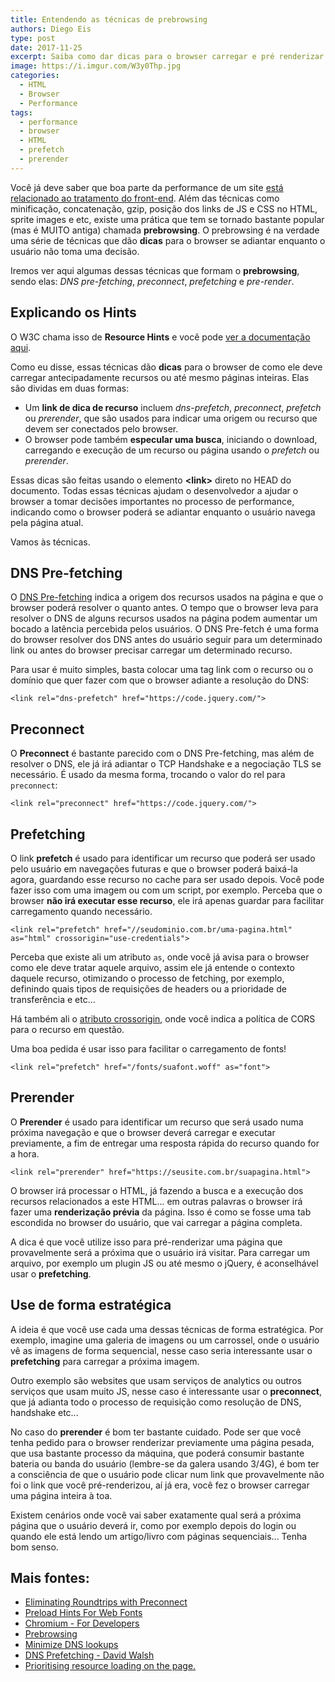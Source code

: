 ```yaml
---
title: Entendendo as técnicas de prebrowsing
authors: Diego Eis
type: post
date: 2017-11-25
excerpt: Saiba como dar dicas para o browser carregar e pré renderizar arquivos e páginas.
image: https://i.imgur.com/W3y0Thp.jpg
categories:
  - HTML
  - Browser
  - Performance
tags:
  - performance
  - browser
  - HTML
  - prefetch
  - prerender
---
```


Você já deve saber que boa parte da performance de um site [está relacionado ao tratamento do front-end](https://browserdiet.com/). Além das técnicas como minificação, concatenação, gzip, posição dos links de JS e CSS no HTML, sprite images e etc, existe uma prática que tem se tornado bastante popular (mas é MUITO antiga) chamada **prebrowsing**. O prebrowsing é na verdade uma série de técnicas que dão **dicas** para o browser se adiantar enquanto o usuário não toma uma decisão.

Iremos ver aqui algumas dessas técnicas que formam o **prebrowsing**, sendo elas: *DNS pre-fetching*, *preconnect*, *prefetching* e *pre-render*.

## Explicando os Hints
O W3C chama isso de **Resource Hints** e você pode [ver a documentação aqui](https://www.w3.org/TR/resource-hints/#introduction).

Como eu disse, essas técnicas dão **dicas** para o browser de como ele deve carregar antecipadamente recursos ou até mesmo páginas inteiras. Elas são dividas em duas formas:

- Um **link de dica de recurso** incluem *dns-prefetch*, *preconnect*, *prefetch* ou *prerender*, que são usados para indicar uma origem ou recurso que devem ser conectados pelo browser. 
- O browser pode também **especular uma busca**, iniciando o download, carregando e execução de um recurso ou página usando o *prefetch* ou *prerender*.

Essas dicas são feitas usando o elemento **&lt;link&gt;** direto no HEAD do documento. Todas essas técnicas ajudam o desenvolvedor a ajudar o browser a tomar decisões importantes no processo de performance, indicando como o browser poderá se adiantar enquanto o usuário navega pela página atual.

Vamos às técnicas.

## DNS Pre-fetching
O [DNS Pre-fetching](https://www.w3.org/TR/resource-hints/#dns-prefetch) indica a origem dos recursos usados na página e que o browser poderá resolver o quanto antes. O tempo que o browser leva para resolver o DNS de alguns recursos usados na página podem aumentar um bocado a latência percebida pelos usuários. O DNS Pre-fetch é uma forma do browser resolver dos DNS antes do usuário seguir para um determinado link ou antes do browser precisar carregar um determinado recurso. 

Para usar é muito simples, basta colocar uma tag link com o recurso ou o domínio que quer fazer com que o browser adiante a resolução do DNS:

```
<link rel="dns-prefetch" href="https://code.jquery.com/">
```


## Preconnect
O **Preconnect** é bastante parecido com o DNS Pre-fetching, mas além de resolver o DNS, ele já irá adiantar o TCP Handshake e a negociação TLS se necessário. É usado da mesma forma, trocando o valor do rel para `preconnect`:

```
<link rel="preconnect" href="https://code.jquery.com/">
```

## Prefetching
O link **prefetch** é usado para identificar um recurso que poderá ser usado pelo usuário em navegações futuras e que o browser poderá baixá-la agora, guardando esse recurso no cache para ser usado depois. Você pode fazer isso com uma imagem ou com um script, por exemplo. Perceba que o browser **não irá executar esse recurso**, ele irá apenas guardar para facilitar carregamento quando necessário.

```
<link rel="prefetch" href="//seudominio.com.br/uma-pagina.html" as="html" crossorigin="use-credentials">
```

Perceba que existe ali um atributo `as`, onde você já avisa para o browser como ele deve tratar aquele arquivo, assim ele já entende o contexto daquele recurso, otimizando o processo de fetching, por exemplo, definindo quais tipos de requisições de headers ou a prioridade de transferência e etc...

Há também ali o [atributo crossorigin](https://html.spec.whatwg.org/multipage/urls-and-fetching.html#cors-settings-attributes), onde você indica a política de CORS para o recurso em questão.

Uma boa pedida é usar isso para facilitar o carregamento de fonts!

```
<link rel="prefetch" href="/fonts/suafont.woff" as="font">
```

## Prerender
O **Prerender** é usado para identificar um recurso que será usado numa próxima navegação e que o browser deverá carregar e executar previamente, a fim de entregar uma resposta rápida do recurso quando for a hora.

```
<link rel="prerender" href="https://seusite.com.br/suapagina.html">
```

O browser irá processar o HTML, já fazendo a busca e a execução dos recursos relacionados a este HTML... em outras palavras o browser irá fazer uma **renderização prévia** da página. Isso é como se fosse uma tab escondida no browser do usuário, que vai carregar a página completa.

A dica é que você utilize isso para pré-renderizar uma página que provavelmente será a próxima que o usuário irá visitar. Para carregar um arquivo, por exemplo um plugin JS ou até mesmo o jQuery, é aconselhável usar o **prefetching**.

## Use de forma estratégica
A ideia é que você use cada uma dessas técnicas de forma estratégica. Por exemplo, imagine uma galeria de imagens ou um carrossel, onde o usuário vê as imagens de forma sequencial, nesse caso seria interessante usar o **prefetching** para carregar a próxima imagem.

Outro exemplo são websites que usam serviços de analytics ou outros serviços que usam muito JS, nesse caso é interessante usar o **preconnect**, que já adianta todo o processo de requisição como resolução de DNS, handshake etc...

No caso do **prerender** é bom ter bastante cuidado. Pode ser que você tenha pedido para o browser renderizar previamente uma página pesada, que usa bastante processo da máquina, que poderá consumir bastante bateria ou banda do usuário (lembre-se da galera usando 3/4G), é bom ter a consciência de que o usuário pode clicar num link que provavelmente não foi o link que você pré-renderizou, aí já era, você fez o browser carregar uma página inteira à toa.

Existem cenários onde você vai saber exatamente qual será a próxima página que o usuário deverá ir, como por exemplo depois do login ou quando ele está lendo um artigo/livro com páginas sequenciais... Tenha bom senso.


## Mais fontes:
- [Eliminating Roundtrips with Preconnect](https://www.igvita.com/2015/08/17/eliminating-roundtrips-with-preconnect/)
- [Preload Hints For Web Fonts](http://www.bramstein.com/writing/preload-hints-for-web-fonts.html)
- [Chromium - For Developers](http://dev.chromium.org/developers/design-documents/dns-prefetching)
- [Prebrowsing](http://www.stevesouders.com/blog/2013/11/07/prebrowsing/)
- [Minimize DNS lookups](https://varvy.com/pagespeed/dns-lookups.html)
- [DNS Prefetching - David Walsh](https://davidwalsh.name/dns-prefetching)
- [Prioritising resource loading on the page.](http://patrickhamann.com/workshops/performance/tasks/2_Critical_Path/2_3.html)